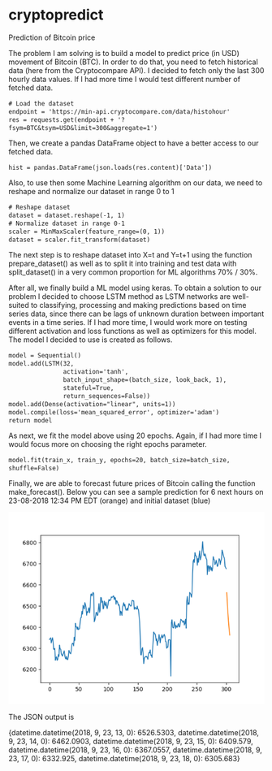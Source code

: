# cryptopredict
Prediction of Bitcoin price

The problem I am solving is to build a model to predict price (in USD) movement of Bitcoin (BTC).
In order to do that, you need to fetch historical data (here from the Cryptocompare API). I decided to fetch only the last 300 hourly data values. If I had more time I would test different number of fetched data.

    # Load the dataset
    endpoint = 'https://min-api.cryptocompare.com/data/histohour'
    res = requests.get(endpoint + '?fsym=BTC&tsym=USD&limit=300&aggregate=1')

Then, we create a pandas DataFrame object to have a better access to our fetched data.

    hist = pandas.DataFrame(json.loads(res.content)['Data'])

Also, to use then some Machine Learning algorithm on our data, we need to reshape and normalize our dataset in range 0 to 1

    # Reshape dataset
    dataset = dataset.reshape(-1, 1)
    # Normalize dataset in range 0-1
    scaler = MinMaxScaler(feature_range=(0, 1))
    dataset = scaler.fit_transform(dataset)

The next step is to reshape dataset into X=t and Y=t+1 using the function prepare_dataset() as well as to split it into training and test data with split_dataset() in a very common proportion for ML algorithms 70% / 30%.

After all, we finally build a ML model using keras. To obtain a solution to our problem I decided to choose LSTM method as LSTM networks are well-suited to classifying, processing and making predictions based on time series data, since there can be lags of unknown duration between important events in a time series.
If I had more time, I would work more on testing different activation and loss functions as well as optimizers for this model.
The model I decided to use is created as follows.

    model = Sequential()
    model.add(LSTM(32,
                   activation='tanh',
                   batch_input_shape=(batch_size, look_back, 1),
                   stateful=True,
                   return_sequences=False))
    model.add(Dense(activation="linear", units=1))
    model.compile(loss='mean_squared_error', optimizer='adam')
    return model

As next, we fit the model above using 20 epochs. Again, if I had more time I would focus more on choosing the right epochs parameter.

    model.fit(train_x, train_y, epochs=20, batch_size=batch_size, shuffle=False)

Finally, we are able to forecast future prices of Bitcoin calling the function make_forecast(). 
Below you can see a sample prediction for 6 next hours on 23-08-2018 12:34 PM EDT (orange) and initial dataset (blue)

![Plot](https://github.com/mtagda/cryptopredict/blob/master/figure.png)

The JSON output is

{datetime.datetime(2018, 9, 23, 13, 0): 6526.5303, datetime.datetime(2018, 9, 23, 14, 0): 6462.0903, datetime.datetime(2018, 9, 23, 15, 0): 6409.579, datetime.datetime(2018, 9, 23, 16, 0): 6367.0557, datetime.datetime(2018, 9, 23, 17, 0): 6332.925, datetime.datetime(2018, 9, 23, 18, 0): 6305.683}

